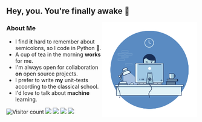 ## Hey, you. You're finally awake 👋

<img align="right" alt="Software Developer" width="250" src="images/just_me_vibing.gif">


### **About Me**
- I find **it** hard to remember about semicolons, so I code in Python :snake:.
- A cup of tea in the morning **works** for me.
- I'm always open for collaboration **on** open source projects.
- I prefer to write **my** unit-tests according to the classical school.
- I'd love to talk about **machine** learning.

 ![Visitor count](https://shields-io-visitor-counter.herokuapp.com/badge?page=kucharzyk-sebastian.kucharzyk-sebastian&label=Visitors&labelColor=264653&logo=GitHub&logoColor=FFFFFF&color=2a9d8f&style=for-the-badge)
![](https://img.shields.io/badge/Python-8AB17D?style=for-the-badge&logo=python&logoColor=white)
![](https://img.shields.io/badge/C%2B%2B-E9C46A?style=for-the-badge&logo=c%2B%2B&logoColor=white)
![](https://img.shields.io/badge/Amazon_AWS-F4A261?style=for-the-badge&logo=amazon-aws&logoColor=white)
![](https://img.shields.io/badge/Windows-E76F51?style=for-the-badge&logo=windows&logoColor=white)
